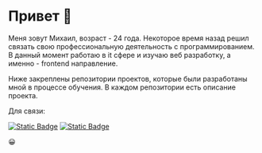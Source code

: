 # Привет 👋

Меня зовут Михаил, возраст - 24 года. Некоторое время назад решил связать свою профессиональную деятельность с программированием. В данный момент работаю в it сфере и изучаю веб разработку, а именно - frontend направление.

Ниже закреплены репозитории проектов, которые были разработаны мной в процессе обучения. В каждом репозитории есть описание проекта.

Для связи:

[![Static Badge](https://img.shields.io/badge/@Lightness322-black?logo=telegram&style=for-the-badge)](https://t.me/lightness322)
[![Static Badge](https://img.shields.io/badge/dyubkov99@mail.ru-black?logo=mail.ru&style=for-the-badge&logoColor=orange)](mailto:dyubkov99@mail.ru)

&#128512;

